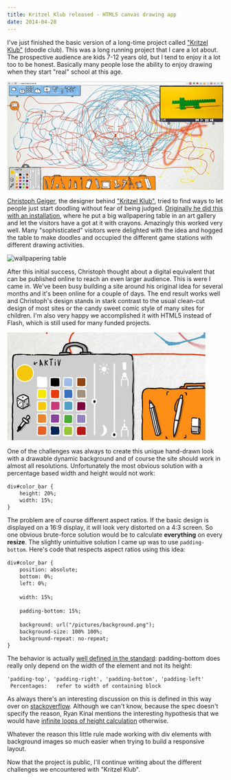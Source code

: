 ```yaml
---
title: Kritzel Klub released - HTML5 canvas drawing app
date: 2014-04-28
---
```

I've just finished the basic version of a long-time project called ["Kritzel Klub"](http://www.kritzel-klub.de) (doodle club). This was a long running project that I care a lot about. The prospective audience are kids 7-12 years old, but I tend to enjoy it a lot too to be honest. Basically many people lose the ability to enjoy drawing when they start "real" school at this age. 

![kritzel-klub.de screenshot](/images/Kritzelklub-2014-05-04-at-12-59-27-800px.jpg)

[Christoph Geiger](http://www.christophgeiger.de), the designer behind ["Kritzel Klub"](http://www.kritzel-klub.de), tried to find ways to let people just start doodling without fear of being judged. [Originally he did this with an installation](http://kritzel-klub.de/event/), where he put a big wallpapering table in an art gallery and let the visitors have a got at it with crayons. Amazingly this worked very well. Many "sophisticated" visitors were delighted with the idea and hogged the table to make doodles and occupied the different game stations with different drawing activities.

![wallpapering table](http://www.kritzel-klub.de/static/event/images/kritzel_klub-11.jpg)

After this initial success, Christoph thought about a digital equivalent that can be published online to reach an even larger audience. This is were I came in. We've been busy building a site around his original idea for several months and it's been online for a couple of days. The end result works well and Christoph's design stands in stark contrast to the usual clean-cut design of most sites or the candy sweet comic style of many sites for children. I'm also very happy we accomplished it with HTML5 instead of Flash, which is still used for many funded projects.

![color bar zoom](/images/color_zoom.jpg)

One of the challenges was always to create this unique hand-drawn look with a drawable dynamic background and of course the site should work in almost all resolutions. Unfortunately the most obvious solution with a percentage based width and height would not work:

``` language-css
div#color_bar {
    height: 20%;
    width: 15%;
}
```

The problem are of course different aspect ratios. If the basic design is displayed on a 16:9 display, it will look very distorted on a 4:3 screen. So one obvious brute-force solution would be to calculate **everything** on every **resize**. The slightly unintuitive solution I came up was to use <code class="language-css">padding-bottom</code>. Here's code that respects aspect ratios using this idea:

``` language-css
div#color_bar {
    position: absolute;
    bottom: 0%;
    left: 0%;

    width: 15%;

    padding-bottom: 15%;

    background: url("/pictures/background.png");
    background-size: 100% 100%;
    background-repeat: no-repeat;
}
```

The behavior is actually [well defined in the standard](http://www.w3.org/TR/CSS2/box.html#padding-properties): padding-bottom does really only depend on the width of the element and not its height:

```
'padding-top', 'padding-right', 'padding-bottom', 'padding-left'
 Percentages:  	refer to width of containing block
```

As always there's an interesting discussion on this is defined in this way over on [stackoverflow](http://stackoverflow.com/questions/11003911/why-are-margin-padding-percentages-in-css-always-calculated-against-width). Although we can't know, because the spec doesn't specify the reason, Ryan Kinal mentions the interesting hypothesis that we would have [infinite loops of height calculation](http://stackoverflow.com/a/11004839/731302) otherwise.

Whatever the reason this little rule made working with div elements with background images so much easier when trying to build a responsive layout.

Now that the project is public, I'll continue writing about the different challenges we encountered with "Kritzel Klub".


